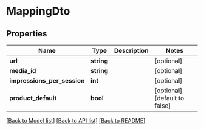 # MappingDto

## Properties
Name | Type | Description | Notes
------------ | ------------- | ------------- | -------------
**url** | **string** |  | [optional] 
**media_id** | **string** |  | [optional] 
**impressions_per_session** | **int** |  | [optional] 
**product_default** | **bool** |  | [optional] [default to false]

[[Back to Model list]](../README.md#documentation-for-models) [[Back to API list]](../README.md#documentation-for-api-endpoints) [[Back to README]](../README.md)


